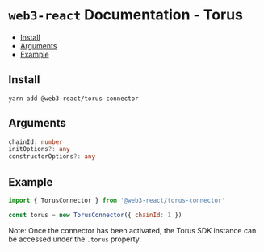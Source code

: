 # `web3-react` Documentation - Torus

- [Install](#install)
- [Arguments](#arguments)
- [Example](#example)

## Install
`yarn add @web3-react/torus-connector`

## Arguments
```typescript
chainId: number
initOptions?: any
constructorOptions?: any
```

## Example
```javascript
import { TorusConnector } from '@web3-react/torus-connector'

const torus = new TorusConnector({ chainId: 1 })
```

Note: Once the connector has been activated, the Torus SDK instance can be accessed under the `.torus` property.
